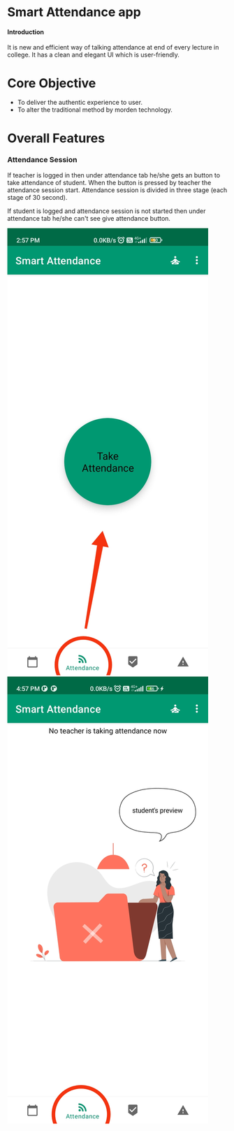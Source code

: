 # Smart Attendance app
#### Introduction
It is new and efficient way of talking attendance at end of every lecture in college.
It has a clean and elegant UI which is user-friendly.
# Core Objective
- To deliver the authentic experience to user.
- To alter the traditional method by morden technology.

# Overall Features
### Attendance Session 
If teacher is logged in then under attendance tab he/she gets an button to take attendance of student. When the button is pressed by teacher the attendance session start.
Attendance session is divided in three stage (each stage of 30 second).


If student is logged and attendance session is not started then under attendance tab he/she can't see give attendance button.


![](images/IMG_20220327_150137.jpg)
![](images/IMG_20220328_123048.jpg)
